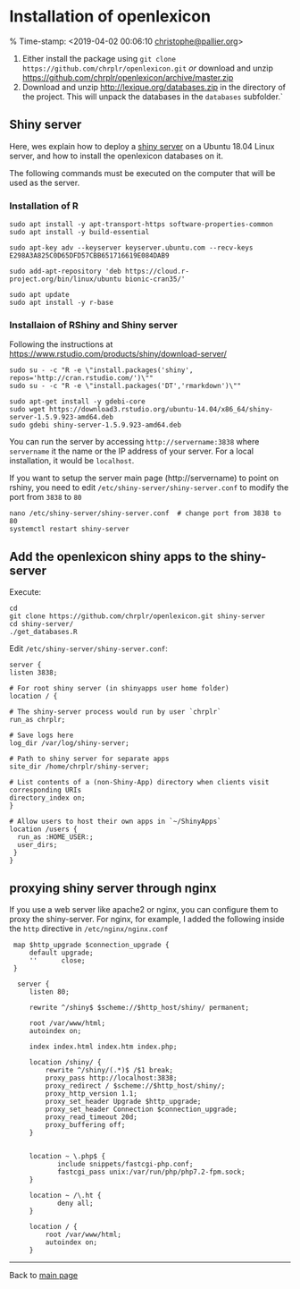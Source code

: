 # Installation of openlexicon

% Time-stamp: <2019-04-02 00:06:10 christophe@pallier.org>

1. Either install the package using `git clone https://github.com/chrplr/openlexicon.git` *or* download and unzip <https://github.com/chrplr/openlexicon/archive/master.zip>
2. Download and unzip  <http://lexique.org/databases.zip> in the directory of the project. This will unpack the databases in the `databases` subfolder.`

## Shiny server

Here, wes explain how to deploy a [shiny server](https://www.rstudio.com/products/shiny/shiny-server/) on a Ubuntu 18.04 Linux server, and how to install the openlexicon databases on it.

The following commands must be executed on the computer that will be used as the server.

### Installation of R

    sudo apt install -y apt-transport-https software-properties-common
    sudo apt install -y build-essential
    
    sudo apt-key adv --keyserver keyserver.ubuntu.com --recv-keys E298A3A825C0D65DFD57CBB651716619E084DAB9

    sudo add-apt-repository 'deb https://cloud.r-project.org/bin/linux/ubuntu bionic-cran35/'

    sudo apt update
    sudo apt install -y r-base

### Installaion of RShiny and Shiny server

Following the instructions at <https://www.rstudio.com/products/shiny/download-server/>

    sudo su - -c "R -e \"install.packages('shiny', repos='http://cran.rstudio.com/')\""
    sudo su - -c "R -e \"install.packages('DT','rmarkdown')\""

    sudo apt-get install -y gdebi-core
    sudo wget https://download3.rstudio.org/ubuntu-14.04/x86_64/shiny-server-1.5.9.923-amd64.deb
    sudo gdebi shiny-server-1.5.9.923-amd64.deb


You can run the server by accessing `http://servername:3838` where `servername` it the name or the IP address of your server. For a local installation, it would be `localhost`.

If you want to setup the server main page (http://servername) to point on
rshiny, you need to edit `/etc/shiny-server/shiny-server.conf` to modify the
port from `3838` to `80`

    nano /etc/shiny-server/shiny-server.conf  # change port from 3838 to 80
    systemctl restart shiny-server


## Add the openlexicon shiny apps to the shiny-server

Execute:

    cd 
    git clone https://github.com/chrplr/openlexicon.git shiny-server
    cd shiny-server/
    ./get_databases.R

Edit `/etc/shiny-server/shiny-server.conf`:

    server {
    listen 3838;

    # For root shiny server (in shinyapps user home folder)
    location / {

    # The shiny-server process would run by user `chrplr`
    run_as chrplr;

    # Save logs here
    log_dir /var/log/shiny-server;

    # Path to shiny server for separate apps
    site_dir /home/chrplr/shiny-server;

    # List contents of a (non-Shiny-App) directory when clients visit corresponding URIs
    directory_index on;
    }

    # Allow users to host their own apps in `~/ShinyApps`
    location /users {
      run_as :HOME_USER:;
      user_dirs;
     }
    }


## proxying shiny server through nginx

If you use a web server like apache2 or nginx, you can configure them to proxy the shiny-server. For nginx, for example, I added the following inside the `http` directive in `/etc/nginx/nginx.conf`


     map $http_upgrade $connection_upgrade {
         default upgrade;
         ''      close;
     }

      server {
         listen 80;
    
         rewrite ^/shiny$ $scheme://$http_host/shiny/ permanent;

         root /var/www/html;
         autoindex on;
 
         index index.html index.htm index.php;
         
         location /shiny/ {
             rewrite ^/shiny/(.*)$ /$1 break;
             proxy_pass http://localhost:3838;
             proxy_redirect / $scheme://$http_host/shiny/;
             proxy_http_version 1.1;
             proxy_set_header Upgrade $http_upgrade;
             proxy_set_header Connection $connection_upgrade;
             proxy_read_timeout 20d;
             proxy_buffering off;
         }


         location ~ \.php$ {
                include snippets/fastcgi-php.conf;
                fastcgi_pass unix:/var/run/php/php7.2-fpm.sock;
         }

         location ~ /\.ht {
                deny all;
         }

         location / {
             root /var/www/html;
             autoindex on;
         }




---- 

Back to [main page](README.md)
